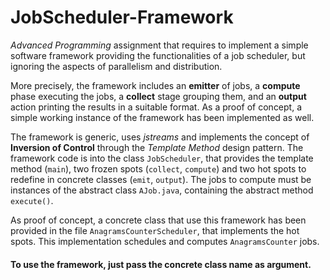 # JobScheduler-Framework
_Advanced Programming_ assignment that requires to implement a simple software framework providing the functionalities of a job scheduler, but ignoring the aspects of parallelism and distribution. 

More precisely, the framework includes an **emitter** of jobs, a **compute** phase executing the jobs, a **collect** stage grouping them, and an **output** action printing the results in a suitable format. 
As a proof of concept, a simple working instance of the framework has been implemented as well.

The framework is generic, uses _jstreams_ and implements the concept of **Inversion of Control** through the *Template Method* design pattern.
The framework code is into the class `JobScheduler`, that provides the template method (`main`), two frozen spots (`collect`, `compute`) and two hot spots to redefine in concrete classes (`emit`, `output`).
The jobs to compute must be instances of the abstract class `AJob.java`, containing the abstract method `execute()`.

As proof of concept, a concrete class that use this framework has been provided in the file `AnagramsCounterScheduler`, that implements the hot spots. This implementation schedules and computes `AnagramsCounter` jobs.

#### To use the framework, just pass the concrete class name as argument.
